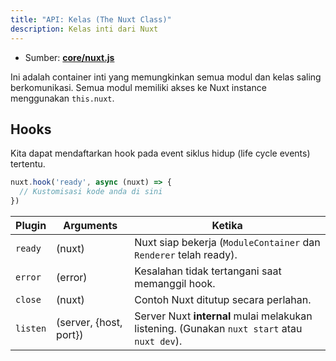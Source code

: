 ```yaml
---
title: "API: Kelas (The Nuxt Class)"
description: Kelas inti dari Nuxt
---
```


- Sumber: **[core/nuxt.js](https://github.com/nuxt/nuxt.js/blob/dev/packages/core/src/nuxt.js)**

Ini adalah container inti yang memungkinkan semua modul dan kelas saling berkomunikasi. Semua modul memiliki akses ke Nuxt instance menggunakan `this.nuxt`.

## Hooks

Kita dapat mendaftarkan hook pada event siklus hidup (life cycle events) tertentu.

```js
nuxt.hook('ready', async (nuxt) => {
  // Kustomisasi kode anda di sini
})
```

Plugin   | Arguments              | Ketika
---------|------------------------|------------------------------------------------------------------------------
`ready`  | (nuxt)                 | Nuxt siap bekerja (`ModuleContainer` dan `Renderer` telah ready).
`error`  | (error)                | Kesalahan tidak tertangani saat memanggil hook.
`close`  | (nuxt)                 | Contoh Nuxt ditutup secara perlahan.
`listen` | (server, {host, port}) | Server Nuxt **internal** mulai melakukan listening. (Gunakan `nuxt start` atau `nuxt dev`).
